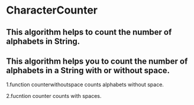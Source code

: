 # CharacterCounter

This algorithm helps to count the number of alphabets in String.
-------------------------------------------------------------------
This algorithm helps you to count the number of alphabets in a String with or without space.
---------------------------------------------------------------------------------------------

1.function counterwithoutspace counts alphabets without space. 

2.fucntion counter counts with spaces.

